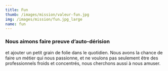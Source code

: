 ```yaml
---
title: Fun
thumb: /images/mission/valeur-fun.jpg
img: /images/mission/fun.jpg_large
name: fun
---
```


### Nous aimons faire preuve d’auto-dérision

et ajouter un petit grain de folie dans le quotidien. Nous avons la chance de faire un métier qui nous passionne, et ne
voulons pas seulement être des professionnels froids et concentrés, nous cherchons aussi à nous amuser.